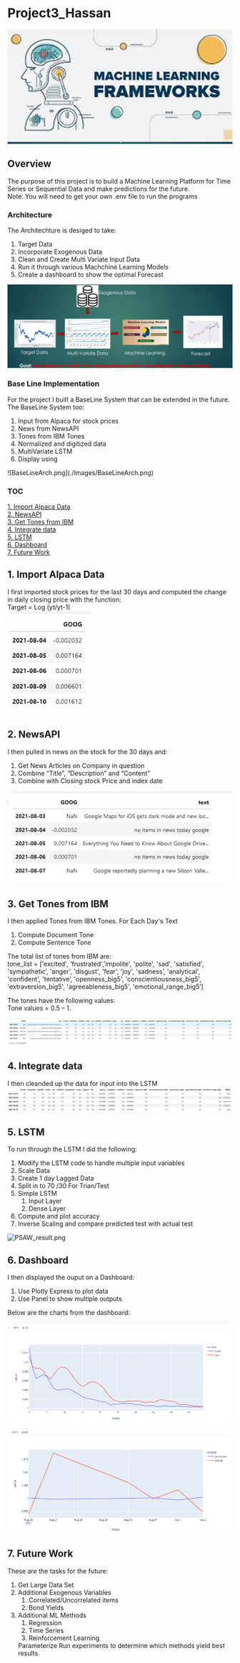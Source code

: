 # Project3_Hassan
![FrameWork.png](./Images/FrameWork.png)<br>
## Overview
The purpose of this project is to build a Machine Learning Platform for Time Series or Sequential Data and make predictions for the future.<br>
Note: You will need to get your own .env file to run the programs
### Architecture
The Architechture is desiged to take:
<ol>
<li>Target Data</li>
<li>Incorporate Exogenous Data</li>
<li>Clean and Create Multi Variate Input Data</li>
<li>Run it through various Machchine Learning Models</li>
<li>Create a dashboard to show the optimal Forecast</li>
</ol> 

![Architechture.png](./Images/Architechture.png)
### Base Line Implementation
For the project I built a BaseLine System that can be extended in the future. The BaseLine System too:<br>
<ol>
<li>Input from Alpaca for stock prices</li>
<li>News from NewsAPI</li>
<li>Tones from IBM Tones</li>
<li>Normalized and digitized data</li>
<li>MultiVariate LSTM</li>
<li>Display using</li> 
</ol> 
![BaseLineArch.png](./Images/BaseLineArch.png)<br>

### TOC
[1. Import Alpaca Data](1.---Import-Alpaca--Data)<br>
[2. NewsAPI](2.---NewsAPI)<br>
[3. Get Tones from IBM](3.---Get--Tones--from--IBM)<br>
[4. Integrate data](4.---Integrate--data)<br>
[5. LSTM](5.---LSTM)<br>
[6. Dashboard](6.---Dashboard)<br>
[7. Future Work](7.---Future--Work)
## 1. Import Alpaca Data
I first imported stock prices for the last 30 days and computed the change in daily closing price with the function:<br>
Target = Log (yt/yt-1)<br>
![InitialStockData.png](./Images/InitialStockData.png)
## 2. NewsAPI
I then pulled in news on the stock for the 30 days and:
<ol>
<li>Get News Articles on Company in question
<li>Combine “Title”, “Description” and “Content”
<li>Combine with Closing stock Price  and index date
</ol> 

![STockAndNews.png](./Images/STockAndNews.png)
## 3. Get Tones from IBM
I then applied Tones from IBM Tones. For Each Day's Text
<ol>
<li>Compute Document Tone
<li>Compute Sentence Tone
</ol>

The total list of tones from IBM are: <br>
tone_list = ['excited', 'frustrated','impolite', 'polite', 'sad', 'satisfied', 'sympathetic’,  'anger', 'disgust', 'fear', 'joy', 'sadness’, 'analytical', 'confident', 'tentative’, 'openness_big5', 'conscientiousness_big5', 'extraversion_big5', 'agreeableness_big5',  'emotional_range_big5’]

The tones have the following values: <br>
Tone values = 0.5 – 1.

![IBMOutput.png](./Images/IBMOutput.png)
## 4. Integrate data
I then cleanded up the data for input into the LSTM<br>
![LSTMInput.png](./Images/LSTMInput.png)
## 5. LSTM
To run through the LSTM I did the following:
<ol>
<li>Modify the LSTM code to handle multiple input variables
<li>Scale Data
<li>Create 1 day Lagged Data
<li>Split in to 70 /30 For Trian/Test
<li>Simple LSTM
<ol>
<li>Input Layer
<li>Dense Layer
</ol>
<li>Compute and plot accuracy
<li>Inverse Scaling and compare predicted test with actual test 
</ol>

![PSAW_result.png](./Images/PSAW_result.png)<br>

## 6. Dashboard
I then displayed the ouput on a Dashboard:
<ol>
<li>Use Plotly Express to plot data
<li>Use Panel to show multiple outputs
</ol>
Below are the charts from the dashboard:<br>

![LSTMAccuracy.png](./Images/LSTMAccuracy.png)<br>
![Predtions.png](./Images/Predtions.png)<br>
## 7. Future Work
These are the tasks for the future:
<ol>
<li>Get Large Data Set 
<li>Additional Exogenous Variables
<ol>
<li>Correlated/Uncorrelated items
<li>Bond Yields
</ol>
<li>Additional ML Methods
<ol>
<li>Regression
<li>Time Series
<li>Reinforcement Learning
</ol>
Parameterize
Run experiments to determine which methods yield best results
</ol>

